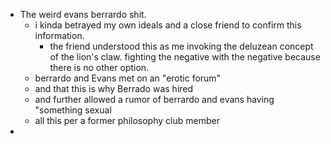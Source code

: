 - The weird  evans berrardo shit.
	- i kinda betrayed my own ideals and a close friend to confirm this information.
		- the friend understood this as me invoking the deluzean concept of the lion's claw. fighting the negative with the negative because there is no other option.
	- berrardo and Evans met on an "erotic forum"
	- and that this is why Berrado was hired
	- and further allowed a rumor of berrardo and evans having "something sexual
	- all this per a former philosophy club member
-
